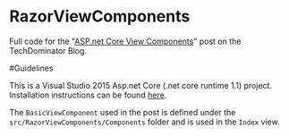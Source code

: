 # RazorViewComponents
Full code for the "[ASP.net Core View Components](http://blog.techdominator.com/article/asp.net-core-view-components.html)" post on the TechDominator Blog.

#Guidelines

This is a Visual Studio 2015 Asp.net Core (.net core runtime 1.1) project. Installation instructions can be found [here](https://docs.microsoft.com/en-us/aspnet/core/tutorials/first-mvc-app/start-mvc).

The `BasicViewComponent` used in the post is defined under the `src/RazorViewComponents/Components` folder and is used in the `Index` view. 
